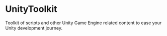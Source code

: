 # UnityToolkit
Toolkit of scripts and other Unity Game Engine related content to ease your Unity development journey.
